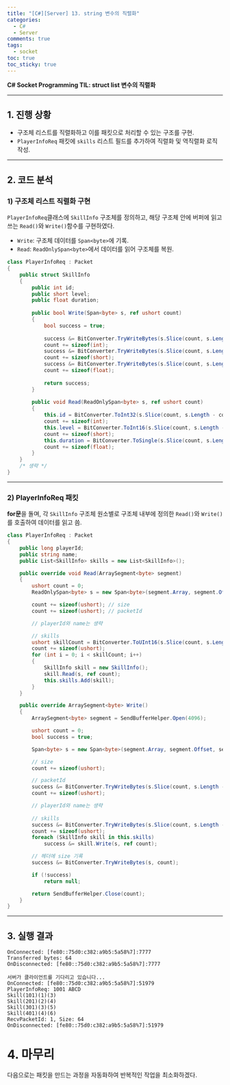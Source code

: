 ```yaml
---
title: "[C#][Server] 13. string 변수의 직렬화"
categories:
  - C#
  - Server
comments: true
tags:
  - socket
toc: true
toc_sticky: true
---
```

**C# Socket Programming TIL: struct list 변수의 직렬화**

---
## 1. 진행 상황

- 구조체 리스트를 직렬화하고 이를 패킷으로 처리할 수 있는 구조를 구현.
- `PlayerInfoReq` 패킷에 `skills` 리스트 필드를 추가하여 직렬화 및 역직렬화 로직 작성.

---

## 2. 코드 분석

### 1) 구조체 리스트 직렬화 구현
`PlayerInfoReq`클래스에 `SkillInfo` 구조체를 정의하고, 해당 구조체 안에 버퍼에 읽고 쓰는 `Read()`와 `Write()`함수를 구현하였다.
- `Write`: 구조체 데이터를 `Span<byte>`에 기록.
- `Read`: `ReadOnlySpan<byte>`에서 데이터를 읽어 구조체를 복원.

```csharp
class PlayerInfoReq : Packet
{
	public struct SkillInfo
	{
	    public int id;
	    public short level;
	    public float duration;
	
	    public bool Write(Span<byte> s, ref ushort count)
	    {
	        bool success = true;
	
	        success &= BitConverter.TryWriteBytes(s.Slice(count, s.Length - count), this.id);
	        count += sizeof(int);
	        success &= BitConverter.TryWriteBytes(s.Slice(count, s.Length - count), this.level);
	        count += sizeof(short);
	        success &= BitConverter.TryWriteBytes(s.Slice(count, s.Length - count), this.duration);
	        count += sizeof(float);
	
	        return success;
	    }
	
	    public void Read(ReadOnlySpan<byte> s, ref ushort count)
	    {
	        this.id = BitConverter.ToInt32(s.Slice(count, s.Length - count));
	        count += sizeof(int);
	        this.level = BitConverter.ToInt16(s.Slice(count, s.Length - count));
	        count += sizeof(short);
	        this.duration = BitConverter.ToSingle(s.Slice(count, s.Length - count));
	        count += sizeof(float);
	    }
	}
	/* 생략 */
}
```

---

### 2) PlayerInfoReq 패킷

**for문**을 돌며, 각 `SkillInfo` 구조체 원소별로 구조체 내부에 정의한 `Read()`와 `Write()`를 호출하여 데이터를 읽고 씀.

```csharp
class PlayerInfoReq : Packet
{
    public long playerId;
    public string name;
    public List<SkillInfo> skills = new List<SkillInfo>();

    public override void Read(ArraySegment<byte> segment)
    {
        ushort count = 0;
        ReadOnlySpan<byte> s = new Span<byte>(segment.Array, segment.Offset, segment.Count);

        count += sizeof(ushort); // size
        count += sizeof(ushort); // packetId

        // playerId와 name는 생략

		// skills
        ushort skillCount = BitConverter.ToUInt16(s.Slice(count, s.Length - count));
        count += sizeof(ushort);
        for (int i = 0; i < skillCount; i++)
        {
            SkillInfo skill = new SkillInfo();
            skill.Read(s, ref count);
            this.skills.Add(skill);
        }
    }

    public override ArraySegment<byte> Write()
    {
        ArraySegment<byte> segment = SendBufferHelper.Open(4096);

        ushort count = 0;
        bool success = true;

        Span<byte> s = new Span<byte>(segment.Array, segment.Offset, segment.Count);

        // size
        count += sizeof(ushort);

        // packetId
        success &= BitConverter.TryWriteBytes(s.Slice(count, s.Length - count), this.packetId);
        count += sizeof(ushort);

        // playerId와 name는 생략
		
        // skills
        success &= BitConverter.TryWriteBytes(s.Slice(count, s.Length - count), (ushort)this.skills.Count);
        count += sizeof(ushort);
        foreach (SkillInfo skill in this.skills)
            success &= skill.Write(s, ref count);

        // 헤더에 size 기록
        success &= BitConverter.TryWriteBytes(s, count);

        if (!success)
            return null;

        return SendBufferHelper.Close(count);
    }
}
```

---

## 3. 실행 결과

```plaintext
OnConnected: [fe80::75d0:c382:a9b5:5a58%7]:7777
Transferred bytes: 64
OnDisconnected: [fe80::75d0:c382:a9b5:5a58%7]:7777

서버가 클라이언트를 기다리고 있습니다...
OnConnected: [fe80::75d0:c382:a9b5:5a58%7]:51979
PlayerInfoReq: 1001 ABCD
Skill(101)(1)(3)
Skill(201)(2)(4)
Skill(301)(3)(5)
Skill(401)(4)(6)
RecvPacketId: 1, Size: 64
OnDisconnected: [fe80::75d0:c382:a9b5:5a58%7]:51979
```

# 4. 마무리
다음으로는 패킷을 만드는 과정을 자동화하여 반복적인 작업을 최소화하겠다.